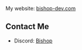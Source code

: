 

My website: [bishop-dev.com](https://bishop-dev.com)
  
## Contact Me
- Discord: [Bishop](discordapp.com/users/512482353570906112)
